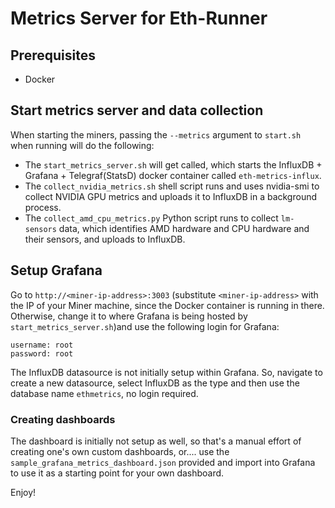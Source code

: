 # Metrics Server for Eth-Runner

## Prerequisites
* Docker

## Start metrics server and data collection
When starting the miners, passing the `--metrics` argument to `start.sh` when running will do the following:
- The `start_metrics_server.sh` will get called, which starts the InfluxDB + Grafana + Telegraf(StatsD) docker container called `eth-metrics-influx`.
- The `collect_nvidia_metrics.sh` shell script runs and uses nvidia-smi to collect NVIDIA GPU metrics and uploads it to InfluxDB in a background process.
- The `collect_amd_cpu_metrics.py` Python script runs to collect `lm-sensors` data, which identifies AMD hardware and CPU hardware and their sensors, and uploads to InfluxDB.

## Setup Grafana
Go to `http://<miner-ip-address>:3003` (substitute `<miner-ip-address>` with the IP of your Miner machine, since the Docker container is running in there. Otherwise, change it to where Grafana is being hosted by `start_metrics_server.sh`)and use the following login for Grafana:
```
username: root
password: root
```
The InfluxDB datasource is not initially setup within Grafana. So, navigate to create a new datasource, select InfluxDB as the type and then use the database name `ethmetrics`, no login required.

### Creating dashboards
The dashboard is initially not setup as well, so that's a manual effort of creating one's own custom dashboards, or.... use the `sample_grafana_metrics_dashboard.json` provided and import into Grafana to use it as a starting point for your own dashboard.

Enjoy!
